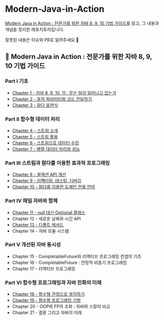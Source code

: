 # Modern-Java-in-Action

[Modern Java in Action : 전문가를 위한 자바 8, 9, 10 기법 가이드](http://www.yes24.com/Product/Goods/77125987?pid=123487&cosemkid=go15646485055614872&gclid=Cj0KCQiA2-2eBhClARIsAGLQ2RnfiJRiNBVIJE4-RqUStA8sxbbPufA-nPNX5vp8FqJbyzkGq_XjvR4aAuAhEALw_wcB)를
읽고, 그 내용과 개념을 정리한 레포지토리입니다.

잘못된 내용은 이슈와 PR로 알려주세요 🥰

## 📌 Modern Java in Action : 전문가를 위한 자바 8, 9, 10 기법 가이드

### Part Ⅰ 기초

- [Chapter 1 - 자바 8, 9, 10, 11 : 무슨 일이 일어나고 있는가](/Chapter_01)
- [Chapter 2 - 동작 파라미터화 코드 전달하기](/Chapter_02)
- [Chapter 3 - 람다 표현식](/Chapter_03)

### Part Ⅱ 함수형 데이터 처리

- [Chapter 4 - 스트림 소개](/Chapter_04)
- [Chapter 5 - 스트림 활용](/Chapter_05)
- [Chapter 6 - 스트림으로 데이터 수집](/Chapter_06)
- [Chapter 7 - 병렬 데이터 처리와 성능](/Chapter_07)

### Part Ⅲ 스트림과 람다를 이용한 효과적 프로그래밍

- [Chapter 8 - 컬렉션 API 개선](/Chapter_08)
- [Chapter 9 - 리팩터링, 테스팅, 디버깅](/Chapter_09)
- [Chapter 10 - 람다를 이용한 도메인 전용 언어](/Chapter_10)

### Part Ⅳ 매일 자바와 함께

- [Chapter 11 - null 대신 Optional 클래스](/Chapter_11)
- Chapter 12 - 새로운 날짜와 시간 API
- [Chapter 13 - 디폴트 메서드](/Chapter_13)
- Chapter 14 - 자바 모듈 시스템

### Part Ⅴ 개선된 자바 동시성

- Chapter 15 - CompletableFuture와 리액티브 프로그래밍 컨셉의 기초
- Chapter 16 - CompletableFuture : 안정적 비동기 프로그래밍
- Chapter 17 - 리액티브 프로그래밍

### Part Ⅵ 함수형 프로그래밍과 자바 진화의 미래

- [Chapter 18 - 함수형 관점으로 생각하기](/Chapter_18)
- [Chapter 19 - 함수형 프로그래밍 기법](/Chapter_19)
- Chapter 20 - OOP와 FP의 조화 : 자바와 스칼라 비교
- Chapter 21 - 결론 그리고 자바의 미래
